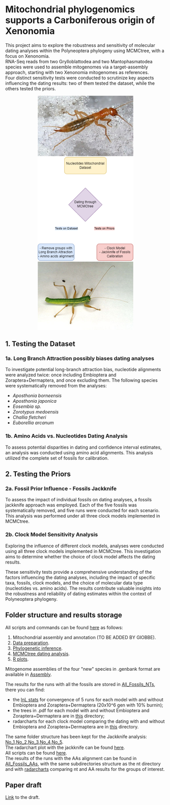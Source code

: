 # Mitochondrial phylogenomics supports a Carboniferous origin of Xenonomia

This project aims to explore the robustness and sensitivity of molecular dating analyses within the Polyneoptera phylogeny using MCMCtree, with a focus on Xenonomia.\
RNA-Seq reads from two Grylloblattodea and two Mantophasmatodea species were used to assemble mitogenomes via a target-assembly approach, starting with two Xenonomia mitogenomes as references.\
Four distinct sensitivity tests were conducted to scrutinize key aspects influencing the dating results: two of them tested the dataset, while the others tested the priors.  

<div align="center">
  <img src="Images/rollover1.jpg" alt="Grylloblattodea" width="300"/>
  <img src="Images/Workflow.png" alt="Workflow" width="300"/>
  <img src="Images/330px-Mantophasma_zephyra_Zompro_et_al_2002.jpg" alt="Mantophasmatodea" width="300"/>
</div>

## 1. Testing the Dataset
### 1a. Long Branch Attraction possibly biases dating analyses

To investigate potential long-branch attraction bias, nucleotide alignments were analyzed twice: once including Embioptera and Zoraptera+Dermaptera, and once excluding them. The following species were systematically removed from the analyses:

- *Aposthonia borneensis*
- *Aposthonia japonica*
- *Eosembia sp.*
- *Zorotypus medoensis*
- *Challia fletcheri*
- *Euborellia arcanum*

### 1b. Amino Acids vs. Nucleotides Dating Analysis

To assess potential disparities in dating and confidence interval estimates, an analysis was conducted using amino acid alignments. This analysis utilized the complete set of fossils for calibration.

## 2. Testing the Priors

### 2a. Fossil Prior Influence - Fossils Jackknife

To assess the impact of individual fossils on dating analyses, a fossils jackknife approach was employed. Each of the five fossils was systematically removed, and five runs were conducted for each scenario. This analysis was performed under all three clock models implemented in MCMCtree.

### 2b. Clock Model Sensitivity Analysis

Exploring the influence of different clock models, analyses were conducted using all three clock models implemented in MCMCtree. This investigation aims to determine whether the choice of clock model affects the dating results.

These sensitivity tests provide a comprehensive understanding of the factors influencing the dating analyses, including the impact of specific taxa, fossils, clock models, and the choice of molecular data type (nucleotides vs. amino acids). The results contribute valuable insights into the robustness and reliability of dating estimates within the context of Polyneoptera phylogeny.

## Folder structure and results storage
All scripts and commands can be found [here](Scripts) as follows:  
1. Mitochondrial assembly and annotation (TO BE ADDED BY GIOBBE).
2. [Data preparation](Scripts/Data_preparation.md).
3. [Phylogenetic inference](Scripts/Phylogenetic_inference).
4. [MCMCtree dating analysis](Scripts/MCMCtree.md).
5. [R plots](Scripts/Plots.R).

Mitogenome assemblies of the four "new" species in .genbank format are available in [Assembly](Assembly).

The results for the runs with all the fossils are stored in [All_Fossils_NTs](All_Fossils_NTs), there you can find:
- the [lnL stats](All_Fossils/lnL) for convergence of 5 runs for each model with and without Embioptera and Zoraptera+Dermaptera (20x10^6 gen with 10% burnin);
- the trees in .pdf for each model with and without Embioptera and Zoraptera+Dermaptera are in [this](All_Fossils_NTs/Trees.pdf) directory;
- radarcharts for each clock model comparing the dating with and without Embioptera and Zoraptera+Dermaptera are in [this](All_Fossils_NTs/Radarcharts.pdf) directory.

The same folder structure has been kept for the Jackknife analysis: [No_1](No_1),[No_2](No_2),[No_3](No_3),[No_4](No_4),[No_5](No_5).  
The radarchart plot with the jackknife can be found [here](Radarcharts_Jackknife/).  
All scripts can be found [here](Bash_Scripts).  
The results of the runs with the AAs alignment can be found in [All_Fossils_AAs](All_fossils_AAs), with the same subdirectories structure as the nt directory and with [radarcharts](All_fossils_AAs/Radarcharts.pdf/) comparing nt and AA results for the groups of interest.  

## Paper draft
[Link](https://docs.google.com/document/d/1J3gq3wQtmarodkV0guRLSztjU48_idVBuGVGOqmFKoQ/edit?hl=it&pli=1#heading=h.kyh1jjl3h2e2) to the draft.  
